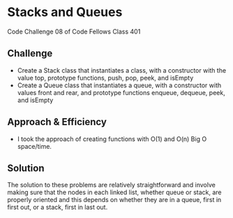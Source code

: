 # Stacks and Queues
Code Challenge 08 of Code Fellows Class 401

## Challenge
* Create a Stack class that instantiates a class, with a constructor with the value top, prototype functions, push, pop, peek, and isEmpty
* Create a Queue class that instantiates a queue, with a constructor with values front and rear, and prototype functions enqueue, dequeue, peek, and isEmpty

## Approach & Efficiency
* I took the approach of creating functions with O(1) and O(n) Big O space/time.

## Solution
The solution to these problems are relatively straightforward and involve making sure that the nodes in each linked list, whether queue or stack, are properly oriented and this depends on whether they are in a queue, first in first out, or a stack, first in last out.
